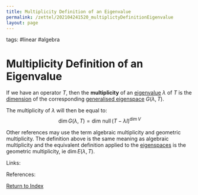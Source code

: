 ```yaml
---
title: Multiplicity Definition of an Eigenvalue
permalink: /zettel/202104241520_multiplictyDefinitionEigenvalue
layout: page
---
```

tags: #linear #algebra

# Multiplicity Definition of an Eigenvalue

If we have an operator $T$, then the **multiplicity** of an [eigenvalue](202102120912_eigenvalueDefinition) 
$\lambda$ of $T$ is the [dimension](202102062253_dimensionDefinition) of the corresponding
[generalised eigenspace](202102221242_generalizedEigenspaceDefinition) $G(\lambda, T)$.

The multiplicity of $\lambda$ will then be equal to:
$$
\textrm{dim} \, G(\lambda, T) = \textrm{dim null} \, (T - \lambda I )^{\textrm{dim} \, V}
$$

Other references may use the term algebraic multiplicity and geometric multiplicity. The definition above 
is the same meaning as algebraic multiplicity and the equivalent definition applied to the [eigenspaces](202102141026_eigenspaceDefinition) 
is the geometric multiplicity, ie $\textrm{dim} \, E(\lambda, T)$.

Links: 

References: 

[Return to Index](index)